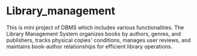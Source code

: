 # Library_management
This  is mini project of DBMS which includes various functionalities. The Library Management System organizes books by authors, genres, and publishers, tracks physical copies' conditions, manages user reviews, and maintains book-author relationships for efficient library operations.
